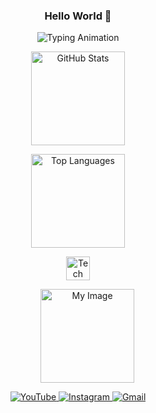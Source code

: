<!-- ============================= -->
<!-- Title Section -->
<!-- ============================= -->
<!-- Centered greeting message -->
<h3 align="center">Hello World 👋</h3>

<!-- ============================= -->
<!-- Typing Animation Section -->
<!-- ============================= -->
<!-- Animated text to introduce yourself -->
<p align="center">
  <img 
    src="https://readme-typing-svg.demolab.com?font=Fira+Code&pause=1000&color=00C4FF&center=true&vCenter=true&width=500&lines=Hi+I%27m+Snow_Dev...;Shall+we+build+something+together?" 
    alt="Typing Animation" 
  />
</p>

<!-- ============================= -->
<!-- GitHub Stats Section -->
<!-- ============================= -->
<div align="center">
  <!-- GitHub contribution stats card -->
  <img 
    src="https://github-readme-stats.vercel.app/api?username=SnowDev01&show_icons=true&theme=nord&count_private=true" 
    height="150" 
    alt="GitHub Stats" 
  />
  
  <!-- Top programming languages card -->
  <img 
    src="https://github-readme-stats.vercel.app/api/top-langs?username=SnowDev01&layout=compact&langs_count=6&theme=nord" 
    height="150" 
    alt="Top Languages" 
  />
</div>

<!-- ============================= -->
<!-- Tools / Technologies and Personal Image -->
<!-- ============================= -->
<div align="center">
  <!-- Icons representing programming languages and tools -->
  <img 
    src="https://skillicons.dev/icons?i=python,java,cs,cpp,godot,bash,neovim,vscode,linux,git,github" 
    height="38" 
    alt="Tech Icons" 
  />
  
  <!-- Personal image -->
  <img 
    src="https://i.pinimg.com/1200x/ef/84/df/ef84df73c2ebf4068618a401ae3f0f1e.jpg" 
    height="150" 
    alt="My Image" 
    style="margin-left:30px;"
  />
</div>

<!-- ============================= -->
<!-- Contact Badges Section -->
<!-- ============================= -->
<div align="center">
  <!-- YouTube link -->
  <a href="https://www.youtube.com/@snow_dev-01" target="_blank">
    <img 
      src="https://img.shields.io/static/v1?message=YouTube&logo=youtube&color=1E90FF&style=for-the-badge&logoColor=white" 
      alt="YouTube" 
    />
  </a>
  
  <!-- Instagram link -->
  <a href="https://www.instagram.com/snow_dev01?igsh=azVmbDR0MWM4bWFs" target="_blank">
    <img 
      src="https://img.shields.io/static/v1?message=Instagram&logo=instagram&color=1E90FF&style=for-the-badge&logoColor=white" 
      alt="Instagram" 
    />
  </a>

  
  <!-- Gmail link -->
  <a href="mailto:eusoumatheusfernandes@gmail.com" target="_blank">
    <img 
      src="https://img.shields.io/static/v1?message=Gmail&logo=gmail&color=1E90FF&style=for-the-badge&logoColor=white" 
      alt="Gmail" 
    />
  </a>
</div>
